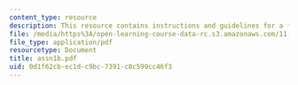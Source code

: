 ```yaml
---
content_type: resource
description: This resource contains instructions and guidelines for a field report.
file: /media/https%3A/open-learning-course-data-rc.s3.amazonaws.com/11-328j-urban-design-skills-observing-interpreting-and-representing-the-city-fall-2004/0d1f62cbec1dc9bc7391c8c599cc46f3_assn1b.pdf
file_type: application/pdf
resourcetype: Document
title: assn1b.pdf
uid: 0d1f62cb-ec1d-c9bc-7391-c8c599cc46f3
---
```

